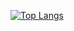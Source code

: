 [![Top Langs](https://github-readme-stats.vercel.app/api/top-langs/?username=R1NRINRIN&layout=compact)](https://github.com/R1NRINRIN/github-readme-stats)
<!--
**R1NRINRIN/R1NRINRIN** is a ✨ _special_ ✨ repository because its `README.md` (this file) appears on your GitHub profile.

Here are some ideas to get you started:
### Hi there 👋
- 🔭 I’m currently working on ...
- 🌱 I’m currently learning ...
- 👯 I’m looking to collaborate on ...
- 🤔 I’m looking for help with ...
- 💬 Ask me about ...
- 📫 How to reach me: ...
- 😄 Pronouns: ...
- ⚡ Fun fact: ...
-->
